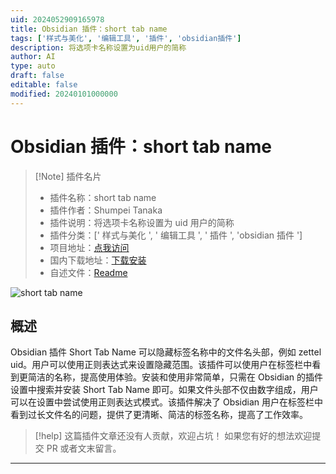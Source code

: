 ```yaml
---
uid: 2024052909165978
title: Obsidian 插件：short tab name
tags: ['样式与美化', '编辑工具', '插件', 'obsidian插件']
description: 将选项卡名称设置为uid用户的简称
author: AI
type: auto
draft: false
editable: false
modified: 20240101000000
---
```


# Obsidian 插件：short tab name

> [!Note] 插件名片
> - 插件名称：short tab name
> - 插件作者：Shumpei Tanaka
> - 插件说明：将选项卡名称设置为 uid 用户的简称
> - 插件分类：[' 样式与美化 ', ' 编辑工具 ', ' 插件 ', 'obsidian 插件 ']
> - 项目地址：[点我访问](https://github.com/shumpei-tanaka/obsidian-short-tab-name)
> - 国内下载地址：[下载安装](https://pkmer.cn/products/plugin/pluginMarket/?short-tab-name)
> - 自述文件：[Readme](https://ghproxy.net/https://raw.githubusercontent.com/Shumpei-Tanaka/obsidian-short-tab-name/main/README.md)

![short tab name](https://cdn.pkmer.cn/covers/short-tab-name.png!pkmer)

## 概述

Obsidian 插件 Short Tab Name 可以隐藏标签名称中的文件名头部，例如 zettel uid。用户可以使用正则表达式来设置隐藏范围。该插件可以使用户在标签栏中看到更简洁的名称，提高使用体验。安装和使用非常简单，只需在 Obsidian 的插件设置中搜索并安装 Short Tab Name 即可。如果文件头部不仅由数字组成，用户可以在设置中尝试使用正则表达式模式。该插件解决了 Obsidian 用户在标签栏中看到过长文件名的问题，提供了更清晰、简洁的标签名称，提高了工作效率。

> [!help]
> 这篇插件文章还没有人贡献，欢迎占坑！
> 如果您有好的想法欢迎提交 PR 或者文末留言。

---



